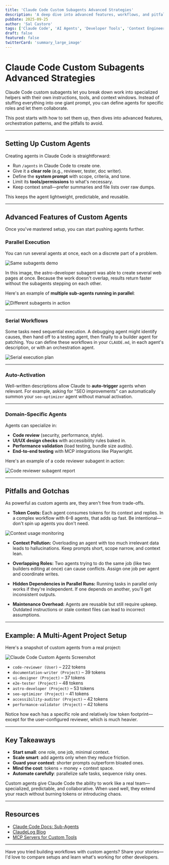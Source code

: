 ```yaml
---
title: 'Claude Code Custom Subagents Advanced Strategies'
description: 'A deep dive into advanced features, workflows, and pitfalls of custom agents in Claude Code.'
pubDate: 2025-09-25
author: 'Sal Castoro'
tags: ['Claude Code', 'AI Agents', 'Developer Tools', 'Context Engineering']
draft: false
featured: false
twitterCard: 'summary_large_image'
---
```


# Claude Code Custom Subagents Advanced Strategies

Claude Code custom subagents let you break down work into specialized helpers with their own instructions, tools, and context windows. Instead of stuffing everything into one giant prompt, you can define agents for specific roles and let them collaborate.

This post starts with how to set them up, then dives into advanced features, orchestration patterns, and the pitfalls to avoid.

---

## Setting Up Custom Agents

Creating agents in Claude Code is straightforward:

- Run `/agents` in Claude Code to create one.
- Give it a **clear role** (e.g., reviewer, tester, doc writer).
- Define the **system prompt** with scope, criteria, and tone.
- Limit its **tools/permissions** to what's necessary.
- Keep context small—prefer summaries and file lists over raw dumps.

This keeps the agent lightweight, predictable, and reusable.

---

## Advanced Features of Custom Agents

Once you've mastered setup, you can start pushing agents further.

### Parallel Execution

You can run several agents at once, each on a discrete part of a problem.

![Same subagents demo](../../assets/images/same_subagents_10s.gif)

In this image, the astro-developer subagent was able to create several web pages at once.
Because the work doesn't overlap, results return faster without the subagents stepping on each other.

Here's an example of **multiple sub-agents running in parallel**:

![Different subagents in action](../../assets/images/different_subagents_long_7s.gif)

---

### Serial Workflows

Some tasks need sequential execution. A debugging agent might identify causes, then hand off to a testing agent, then finally to a builder agent for patching. You can define these workflows in your `CLAUDE.md`, in each agent's description, or with an orchestration agent.

![Serial execution plan](../../assets/images/serial_execution_plan.png)

---

### Auto-Activation

Well-written descriptions allow Claude to **auto-trigger** agents when relevant. For example, asking for "SEO improvements" can automatically summon your `seo-optimizer` agent without manual activation.

---

### Domain-Specific Agents

Agents can specialize in:

- **Code review** (security, performance, style).
- **UI/UX design checks** with accessibility rules baked in.
- **Performance validation** (load testing, bundle size audits).
- **End-to-end testing** with MCP integrations like Playwright.

Here's an example of a code reviewer subagent in action:

![Code reviewer subagent report](../../assets/images/code_reviewer_subagent_report.png)

---

## Pitfalls and Gotchas

As powerful as custom agents are, they aren't free from trade-offs.

- **Token Costs:**
  Each agent consumes tokens for its context and replies. In a complex workflow with 6–8 agents, that adds up fast. Be intentional—don't spin up agents you don't need.

![Context usage monitoring](../../assets/images/context_usage.png)

- **Context Pollution:**
  Overloading an agent with too much irrelevant data leads to hallucinations. Keep prompts short, scope narrow, and context lean.

- **Overlapping Roles:**
  Two agents trying to do the same job (like two builders editing at once) can cause conflicts. Assign one job per agent and coordinate writes.

- **Hidden Dependencies in Parallel Runs:**
  Running tasks in parallel only works if they're independent. If one depends on another, you'll get inconsistent outputs.

- **Maintenance Overhead:**
  Agents are reusable but still require upkeep. Outdated instructions or stale context files can lead to incorrect assumptions.

---

## Example: A Multi-Agent Project Setup

Here's a snapshot of custom agents from a real project:

![Claude Code Custom Agents Screenshot](../../assets/images/claude-custom-agents.png)

- `code-reviewer (User)` – 222 tokens
- `documentation-writer (Project)` – 39 tokens
- `ui-designer (Project)` – 37 tokens
- `e2e-tester (Project)` – 48 tokens
- `astro-developer (Project)` – 53 tokens
- `seo-optimizer (Project)` – 41 tokens
- `accessibility-auditor (Project)` – 42 tokens
- `performance-validator (Project)` – 42 tokens

Notice how each has a specific role and relatively low token footprint—except for the user-configured reviewer, which is much heavier.

---

## Key Takeaways

- **Start small**: one role, one job, minimal context.
- **Scale smart**: add agents only when they reduce friction.
- **Guard your context**: shorter prompts outperform bloated ones.
- **Mind the cost**: tokens = money + context space.
- **Automate carefully**: parallelize safe tasks, sequence risky ones.

Custom agents give Claude Code the ability to work like a real team—specialized, predictable, and collaborative. When used well, they extend your reach without burning tokens or introducing chaos.

---

## Resources

- [Claude Code Docs: Sub-Agents](https://docs.anthropic.com/en/docs/claude-code/sub-agents)
- [ClaudeLog Blog](https://claudelog.com/)
- [MCP Servers for Custom Tools](https://docs.anthropic.com/en/docs/mcp)

---

Have you tried building workflows with custom agents? Share your stories—I'd love to compare setups and learn what's working for other developers.
